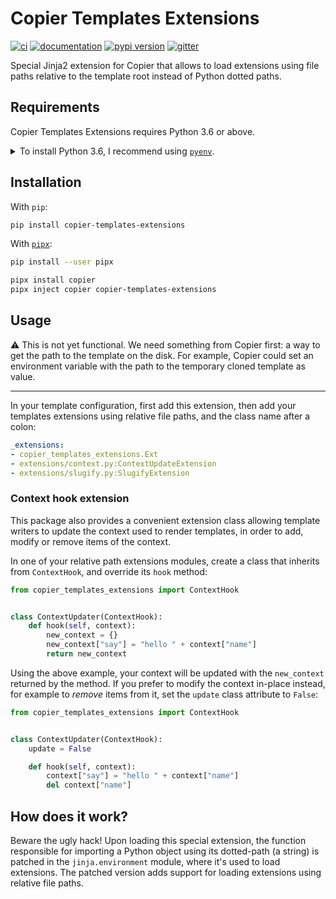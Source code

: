 # Copier Templates Extensions

[![ci](https://github.com/pawamoy/copier-templates-extensions/workflows/ci/badge.svg)](https://github.com/pawamoy/copier-templates-extensions/actions?query=workflow%3Aci)
[![documentation](https://img.shields.io/badge/docs-mkdocs%20material-blue.svg?style=flat)](https://pawamoy.github.io/copier-templates-extensions/)
[![pypi version](https://img.shields.io/pypi/v/copier-templates-extensions.svg)](https://pypi.org/project/copier-templates-extensions/)
[![gitter](https://badges.gitter.im/join%20chat.svg)](https://gitter.im/copier-templates-extensions/community)

Special Jinja2 extension for Copier that allows to load extensions using file paths relative to the template root instead of Python dotted paths.

## Requirements

Copier Templates Extensions requires Python 3.6 or above.

<details>
<summary>To install Python 3.6, I recommend using <a href="https://github.com/pyenv/pyenv"><code>pyenv</code></a>.</summary>

```bash
# install pyenv
git clone https://github.com/pyenv/pyenv ~/.pyenv

# setup pyenv (you should also put these three lines in .bashrc or similar)
export PATH="${HOME}/.pyenv/bin:${PATH}"
export PYENV_ROOT="${HOME}/.pyenv"
eval "$(pyenv init -)"

# install Python 3.6
pyenv install 3.6.12

# make it available globally
pyenv global system 3.6.12
```
</details>

## Installation

With `pip`:
```bash
pip install copier-templates-extensions
```

With [`pipx`](https://github.com/pipxproject/pipx):
```bash
pip install --user pipx

pipx install copier
pipx inject copier copier-templates-extensions
```

## Usage

:warning: This is not yet functional.
We need something from Copier first:
a way to get the path to the template on the disk.
For example, Copier could set an environment variable
with the path to the temporary cloned template as value.

---

In your template configuration,
first add this extension,
then add your templates extensions
using relative file paths,
and the class name after a colon:

```yaml
_extensions:
- copier_templates_extensions.Ext
- extensions/context.py:ContextUpdateExtension
- extensions/slugify.py:SlugifyExtension
```

### Context hook extension

This package also provides a convenient extension class
allowing template writers to update the context used
to render templates, in order to add, modify or remove
items of the context.

In one of your relative path extensions modules,
create a class that inherits from `ContextHook`,
and override its `hook` method:

```python
from copier_templates_extensions import ContextHook


class ContextUpdater(ContextHook):
    def hook(self, context):
        new_context = {}
        new_context["say"] = "hello " + context["name"]
        return new_context
```

Using the above example, your context will be updated
with the `new_context` returned by the method.
If you prefer to modify the context in-place instead,
for example to *remove* items from it,
set the `update` class attribute to `False`:

```python
from copier_templates_extensions import ContextHook


class ContextUpdater(ContextHook):
    update = False

    def hook(self, context):
        context["say"] = "hello " + context["name"]
        del context["name"]
```

## How does it work?

Beware the ugly hack!
Upon loading this special extension,
the function responsible for importing
a Python object using its dotted-path (a string)
is patched in the `jinja.environment` module,
where it's used to load extensions.
The patched version adds support
for loading extensions using relative file paths.
